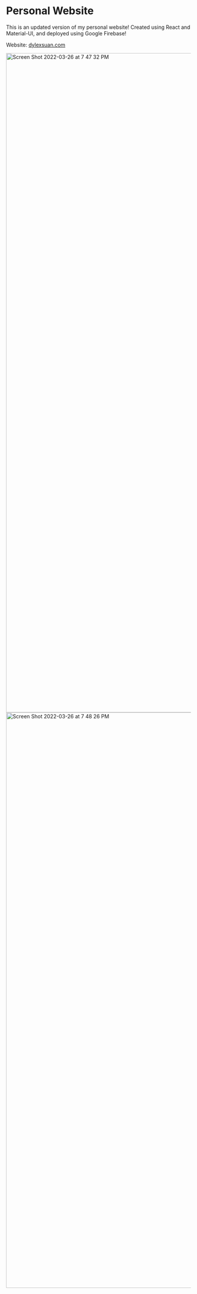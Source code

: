 # Personal Website

This is an updated version of my personal website! Created using React and Material-UI, and deployed using Google Firebase!

Website: [dylexsuan.com](dylexsuan.com)

<img width="1792" alt="Screen Shot 2022-03-26 at 7 47 32 PM" src="https://user-images.githubusercontent.com/54320642/160260774-9a230e40-2df3-4987-8d70-f1f5c2e5a369.png">
<img width="1564" alt="Screen Shot 2022-03-26 at 7 48 26 PM" src="https://user-images.githubusercontent.com/54320642/160260783-e1693fa4-1ebd-4b93-8ba0-fa50264e1077.png">
